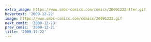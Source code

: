 ```yaml
---
extra_image: https://www.smbc-comics.com/comics/20091222after.gif
hovertext: '2009-12-22'
image: https://www.smbc-comics.com/comics/20091222.gif
next_comic: '2009-12-23'
prev_comic: '2009-12-21'
title: '2009-12-22'
---
```


